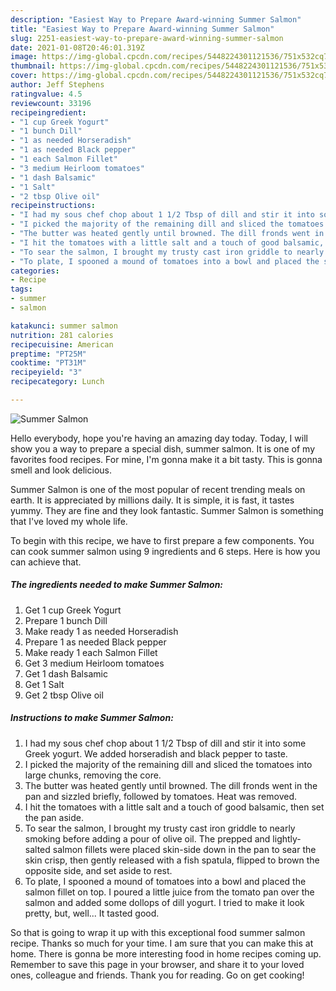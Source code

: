 ```yaml
---
description: "Easiest Way to Prepare Award-winning Summer Salmon"
title: "Easiest Way to Prepare Award-winning Summer Salmon"
slug: 2251-easiest-way-to-prepare-award-winning-summer-salmon
date: 2021-01-08T20:46:01.319Z
image: https://img-global.cpcdn.com/recipes/5448224301121536/751x532cq70/summer-salmon-recipe-main-photo.jpg
thumbnail: https://img-global.cpcdn.com/recipes/5448224301121536/751x532cq70/summer-salmon-recipe-main-photo.jpg
cover: https://img-global.cpcdn.com/recipes/5448224301121536/751x532cq70/summer-salmon-recipe-main-photo.jpg
author: Jeff Stephens
ratingvalue: 4.5
reviewcount: 33196
recipeingredient:
- "1 cup Greek Yogurt"
- "1 bunch Dill"
- "1 as needed Horseradish"
- "1 as needed Black pepper"
- "1 each Salmon Fillet"
- "3 medium Heirloom tomatoes"
- "1 dash Balsamic"
- "1 Salt"
- "2 tbsp Olive oil"
recipeinstructions:
- "I had my sous chef chop about 1 1/2 Tbsp of dill and stir it into some Greek yogurt. We added horseradish and black pepper to taste."
- "I picked the majority of the remaining dill and sliced the tomatoes into large chunks, removing the core."
- "The butter was heated gently until browned. The dill fronds went in the pan and sizzled briefly, followed by tomatoes. Heat was removed."
- "I hit the tomatoes with a little salt and a touch of good balsamic, then set the pan aside."
- "To sear the salmon, I brought my trusty cast iron griddle to nearly smoking before adding a pour of olive oil. The prepped and lightly-salted salmon fillets were placed skin-side down in the pan to sear the skin crisp, then gently released with a fish spatula, flipped to brown the opposite side, and set aside to rest."
- "To plate, I spooned a mound of tomatoes into a bowl and placed the salmon fillet on top. I poured a little juice from the tomato pan over the salmon and added some dollops of dill yogurt. I tried to make it look pretty, but, well... It tasted good."
categories:
- Recipe
tags:
- summer
- salmon

katakunci: summer salmon 
nutrition: 281 calories
recipecuisine: American
preptime: "PT25M"
cooktime: "PT31M"
recipeyield: "3"
recipecategory: Lunch

---
```



![Summer Salmon](https://img-global.cpcdn.com/recipes/5448224301121536/751x532cq70/summer-salmon-recipe-main-photo.jpg)

Hello everybody, hope you're having an amazing day today. Today, I will show you a way to prepare a special dish, summer salmon. It is one of my favorites food recipes. For mine, I'm gonna make it a bit tasty. This is gonna smell and look delicious.



Summer Salmon is one of the most popular of recent trending meals on earth. It is appreciated by millions daily. It is simple, it is fast, it tastes yummy. They are fine and they look fantastic. Summer Salmon is something that I've loved my whole life.


To begin with this recipe, we have to first prepare a few components. You can cook summer salmon using 9 ingredients and 6 steps. Here is how you can achieve that.

<!--inarticleads1-->

##### The ingredients needed to make Summer Salmon:

1. Get 1 cup Greek Yogurt
1. Prepare 1 bunch Dill
1. Make ready 1 as needed Horseradish
1. Prepare 1 as needed Black pepper
1. Make ready 1 each Salmon Fillet
1. Get 3 medium Heirloom tomatoes
1. Get 1 dash Balsamic
1. Get 1 Salt
1. Get 2 tbsp Olive oil




<!--inarticleads2-->

##### Instructions to make Summer Salmon:

1. I had my sous chef chop about 1 1/2 Tbsp of dill and stir it into some Greek yogurt. We added horseradish and black pepper to taste.
1. I picked the majority of the remaining dill and sliced the tomatoes into large chunks, removing the core.
1. The butter was heated gently until browned. The dill fronds went in the pan and sizzled briefly, followed by tomatoes. Heat was removed.
1. I hit the tomatoes with a little salt and a touch of good balsamic, then set the pan aside.
1. To sear the salmon, I brought my trusty cast iron griddle to nearly smoking before adding a pour of olive oil. The prepped and lightly-salted salmon fillets were placed skin-side down in the pan to sear the skin crisp, then gently released with a fish spatula, flipped to brown the opposite side, and set aside to rest.
1. To plate, I spooned a mound of tomatoes into a bowl and placed the salmon fillet on top. I poured a little juice from the tomato pan over the salmon and added some dollops of dill yogurt. I tried to make it look pretty, but, well... It tasted good.




So that is going to wrap it up with this exceptional food summer salmon recipe. Thanks so much for your time. I am sure that you can make this at home. There is gonna be more interesting food in home recipes coming up. Remember to save this page in your browser, and share it to your loved ones, colleague and friends. Thank you for reading. Go on get cooking!

